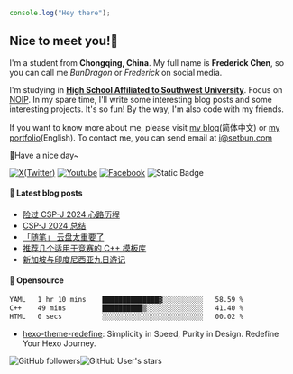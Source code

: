 ```js
console.log("Hey there");
```

## Nice to meet you!:wave:

I'm a student from **Chongqing, China**. My full name is **Frederick Chen**, so you can call me *BunDragon* or *Frederick* on social media.

I'm studying in [**High School Affiliated to Southwest University**](http://xndxfz.swu.edu.cn/). Focus on [NOIP](https://zh.wikipedia.org/wiki/全国青少年信息学奥林匹克联赛). In my spare time, I'll write some interesting blog posts and some interesting projects. It's so fun! By the way, I'm also code with my friends.

If you want to know more about me, please visit [my blog](https://www.setbun.com)(简体中文) or [my portfolio](https://frederication.work)(English). To contact me, you can send email at [i@setbun.com](mailto:i@setbun.com)

:balloon:Have a nice day~

[![X(Twitter)](https://img.shields.io/badge/X(Twitter)-%40FrederickAsYou-black?logo=X)](https://twitter.com/FrederickAsYou) [![Youtube](https://img.shields.io/badge/Youtube-%40justcodelife17-red?logo=Youtube)](https://www.youtube.com/@justcodelife17) [![Facebook](https://img.shields.io/badge/Facebook-%40FrederickAsYou-blue?logo=facebook)](https://www.facebook.com/FrederickAsYou) ![Static Badge](https://img.shields.io/badge/Mastodon-%40bundragon%40fairy.id-purple?logo=mastodon&logoColor=white)

#### :book: Latest blog posts

<!-- BLOG-POST-LIST:START -->
- [险过 CSP-J 2024 心路历程](https://blog.setbun.com/p/20241005.html)
- [CSP-J 2024 总结](https://blog.setbun.com/p/20240921.html)
- [「随笔」 云盘太重要了](https://blog.setbun.com/p/20240828.html)
- [推荐几个适用于竞赛的 C++ 模板库](https://blog.setbun.com/p/20240820.html)
- [新加坡与印度尼西亚九日游记](https://blog.setbun.com/p/20240819.html)
<!-- BLOG-POST-LIST:END -->

#### :hammer: Opensource

<!--START_SECTION:waka-->

```txt
YAML   1 hr 10 mins    ██████████████▓░░░░░░░░░░   58.59 %
C++    49 mins         ██████████▒░░░░░░░░░░░░░░   41.40 %
HTML   0 secs          ░░░░░░░░░░░░░░░░░░░░░░░░░   00.02 %
```

<!--END_SECTION:waka-->

- [hexo-theme-redefine](https://github.com/EvanNotFound/hexo-theme-redefine): Simplicity in Speed, Purity in Design. Redefine Your Hexo Journey.

![GitHub followers](https://img.shields.io/github/followers/toothlesshavebun)![GitHub User's stars](https://img.shields.io/github/stars/toothlesshavebun)

